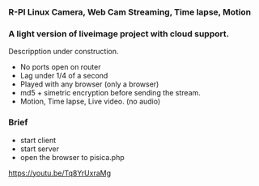 ### R-PI Linux Camera, Web Cam Streaming, Time lapse, Motion
### A light version of liveimage project with cloud support.

Descripption under construction.

  * No ports open on router
  * Lag under 1/4 of a second
  * Played with any browser (only a browser)
  * md5 + simetric encryption before sending the stream. 
  * Motion, Time lapse, Live video. (no audio) 
    
    
### Brief
   * start client
   * start server
   * open the browser to pisica.php
     

 
















https://youtu.be/Tq8YrUxraMg

